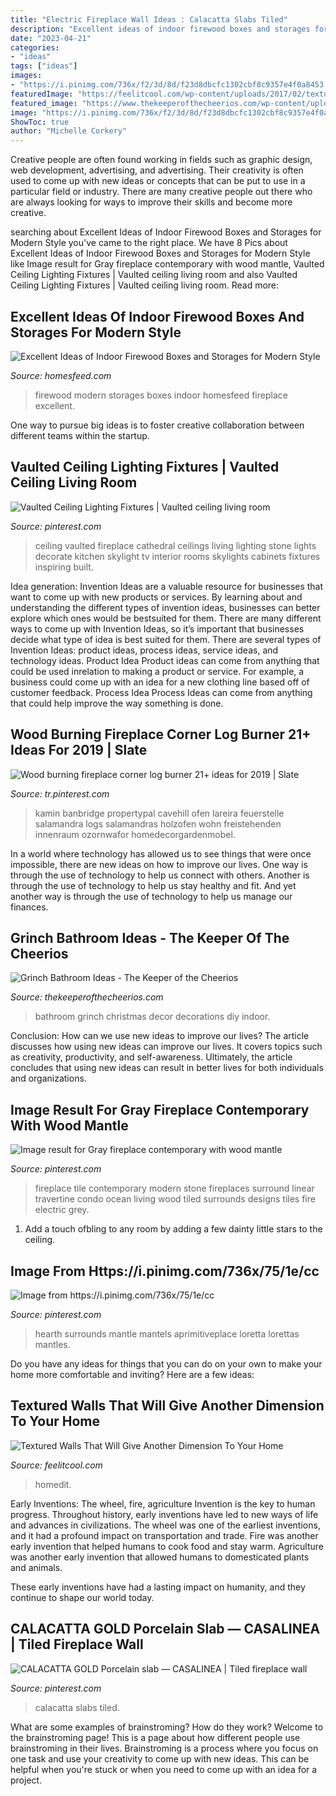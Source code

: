 ```yaml
---
title: "Electric Fireplace Wall Ideas : Calacatta Slabs Tiled"
description: "Excellent ideas of indoor firewood boxes and storages for modern style"
date: "2023-04-21"
categories:
- "ideas"
tags: ["ideas"]
images:
- "https://i.pinimg.com/736x/f2/3d/8d/f23d8dbcfc1302cbf8c9357e4f0a8453.jpg"
featuredImage: "https://feelitcool.com/wp-content/uploads/2017/02/textured-walls9.jpg"
featured_image: "https://www.thekeeperofthecheerios.com/wp-content/uploads/2018/11/grinch-bathroom-7.jpg"
image: "https://i.pinimg.com/736x/f2/3d/8d/f23d8dbcfc1302cbf8c9357e4f0a8453.jpg"
ShowToc: true
author: "Michelle Corkery"
---
```



Creative people are often found working in fields such as graphic design, web development, advertising, and advertising. Their creativity is often used to come up with new ideas or concepts that can be put to use in a particular field or industry. There are many creative people out there who are always looking for ways to improve their skills and become more creative.

	

		
searching about Excellent Ideas of Indoor Firewood Boxes and Storages for Modern Style you've came to the right place. We have 8 Pics about Excellent Ideas of Indoor Firewood Boxes and Storages for Modern Style like Image result for Gray fireplace contemporary with wood mantle, Vaulted Ceiling Lighting Fixtures | Vaulted ceiling living room and also Vaulted Ceiling Lighting Fixtures | Vaulted ceiling living room. Read more:
		
    
## Excellent Ideas Of Indoor Firewood Boxes And Storages For Modern Style

<img loading=lazy src="https://homesfeed.com/wp-content/uploads/2015/12/modern-firewood-storage-hidden-in-the-back-of-the-fireplace-but-still-a-niche-carved-into-the-white-wall.jpg" onerror="this.onerror=null;this.src='https://tse1.mm.bing.net/th?id=OIP.xYDrIcEf_VnW7UV5h-pMyQHaLG&amp;pid=15.1';" alt="Excellent Ideas of Indoor Firewood Boxes and Storages for Modern Style">

_Source: homesfeed.com_

>firewood modern storages boxes indoor homesfeed fireplace excellent. 

	

One way to pursue big ideas is to foster creative collaboration between different teams within the startup.

    
## Vaulted Ceiling Lighting Fixtures | Vaulted Ceiling Living Room

<img loading=lazy src="https://i.pinimg.com/736x/3d/08/69/3d08692680f15e58025a5d2abb2b78bc.jpg" onerror="this.onerror=null;this.src='https://tse1.mm.bing.net/th?id=OIP.lBOvZHDt7VkdBDINq8vqTwHaK0&amp;pid=15.1';" alt="Vaulted Ceiling Lighting Fixtures | Vaulted ceiling living room">

_Source: pinterest.com_

>ceiling vaulted fireplace cathedral ceilings living lighting stone lights decorate kitchen skylight tv interior rooms skylights cabinets fixtures inspiring built. 

	

Idea generation:
Invention Ideas are a valuable resource for businesses that want to come up with new products or services. By learning about and understanding the different types of invention ideas, businesses can better explore which ones would be bestsuited for them. There are many different ways to come up with Invention Ideas, so it’s important that businesses decide what type of idea is best suited for them.
There are several types of Invention Ideas: product ideas, process ideas, service ideas, and technology ideas. Product Idea 
Product ideas can come from anything that could be used inrelation to making a product or service. For example, a business could come up with an idea for a new clothing line based off of customer feedback. Process Idea 
Process Ideas can come from anything that could help improve the way something is done.

    
## Wood Burning Fireplace Corner Log Burner 21+ Ideas For 2019 | Slate

<img loading=lazy src="https://i.pinimg.com/736x/92/00/82/92008272f9ca75b698e0fee950652b3c.jpg" onerror="this.onerror=null;this.src='https://tse1.mm.bing.net/th?id=OIP._diBwMzsphtXyAIBMBLhagAAAA&amp;pid=15.1';" alt="Wood burning fireplace corner log burner 21+ ideas for 2019 | Slate">

_Source: tr.pinterest.com_

>kamin banbridge propertypal cavehill ofen lareira feuerstelle salamandra logs salamandras holzofen wohn freistehenden innenraum ozornwafor homedecorgardenmobel. 

	

In a world where technology has allowed us to see things that were once impossible, there are new ideas on how to improve our lives. One way is through the use of technology to help us connect with others. Another is through the use of technology to help us stay healthy and fit. And yet another way is through the use of technology to help us manage our finances.

    
## Grinch Bathroom Ideas - The Keeper Of The Cheerios

<img loading=lazy src="https://www.thekeeperofthecheerios.com/wp-content/uploads/2018/11/grinch-bathroom-7.jpg" onerror="this.onerror=null;this.src='https://tse1.mm.bing.net/th?id=OIP.t7eTvTFIWKnB0fuOPvJ7SgHaJ4&amp;pid=15.1';" alt="Grinch Bathroom Ideas - The Keeper of the Cheerios">

_Source: thekeeperofthecheerios.com_

>bathroom grinch christmas decor decorations diy indoor. 

	

Conclusion: How can we use new ideas to improve our lives?
The article discusses how using new ideas can improve our lives. It covers topics such as creativity, productivity, and self-awareness. Ultimately, the article concludes that using new ideas can result in better lives for both individuals and organizations.

    
## Image Result For Gray Fireplace Contemporary With Wood Mantle

<img loading=lazy src="https://i.pinimg.com/736x/4d/de/25/4dde25e16de75b3f6b73fd7e857bb2cc--fireplace-update-fireplace-design.jpg" onerror="this.onerror=null;this.src='https://tse2.mm.bing.net/th?id=OIP.KSZ6b0sO1ZHg2GwqUPi9hwHaLH&amp;pid=15.1';" alt="Image result for Gray fireplace contemporary with wood mantle">

_Source: pinterest.com_

>fireplace tile contemporary modern stone fireplaces surround linear travertine condo ocean living wood tiled surrounds designs tiles fire electric grey. 

	

1. Add a touch ofbling to any room by adding a few dainty little stars to the ceiling.

    
## Image From Https://i.pinimg.com/736x/75/1e/cc

<img loading=lazy src="https://i.pinimg.com/736x/cc/f9/34/ccf934bf62499f8ef4f7e678119939ea.jpg" onerror="this.onerror=null;this.src='https://tse3.mm.bing.net/th?id=OIP.1D1e1510rm_INYFxUymAlgHaJ3&amp;pid=15.1';" alt="Image from https://i.pinimg.com/736x/75/1e/cc">

_Source: pinterest.com_

>hearth surrounds mantle mantels aprimitiveplace loretta lorettas mantles. 

	

Do you have any ideas for things that you can do on your own to make your home more comfortable and inviting? Here are a few ideas: 

    
## Textured Walls That Will Give Another Dimension To Your Home

<img loading=lazy src="https://feelitcool.com/wp-content/uploads/2017/02/textured-walls9.jpg" onerror="this.onerror=null;this.src='https://tse3.mm.bing.net/th?id=OIP.ZR1L6vHnnKJk8cjSFJ877QHaLE&amp;pid=15.1';" alt="Textured Walls That Will Give Another Dimension To Your Home">

_Source: feelitcool.com_

>homedit. 

	

Early Inventions: The wheel, fire, agriculture
Invention is the key to human progress. Throughout history, early inventions have led to new ways of life and advances in civilizations.
The wheel was one of the earliest inventions, and it had a profound impact on transportation and trade. Fire was another early invention that helped humans to cook food and stay warm. Agriculture was another early invention that allowed humans to domesticated plants and animals.

These early inventions have had a lasting impact on humanity, and they continue to shape our world today.

    
## CALACATTA GOLD Porcelain Slab — CASALINEA | Tiled Fireplace Wall

<img loading=lazy src="https://i.pinimg.com/736x/f2/3d/8d/f23d8dbcfc1302cbf8c9357e4f0a8453.jpg" onerror="this.onerror=null;this.src='https://tse4.mm.bing.net/th?id=OIP.jmff8adyucEuAd75UcJi1gHaJ3&amp;pid=15.1';" alt="CALACATTA GOLD Porcelain slab — CASALINEA | Tiled fireplace wall">

_Source: pinterest.com_

>calacatta slabs tiled. 

	

What are some examples of brainstroming? How do they work?
Welcome to the brainstroming page! This is a page about how different people use brainstroming in their lives. Brainstroming is a process where you focus on one task and use your creativity to come up with new ideas. This can be helpful when you're stuck or when you need to come up with an idea for a project.

